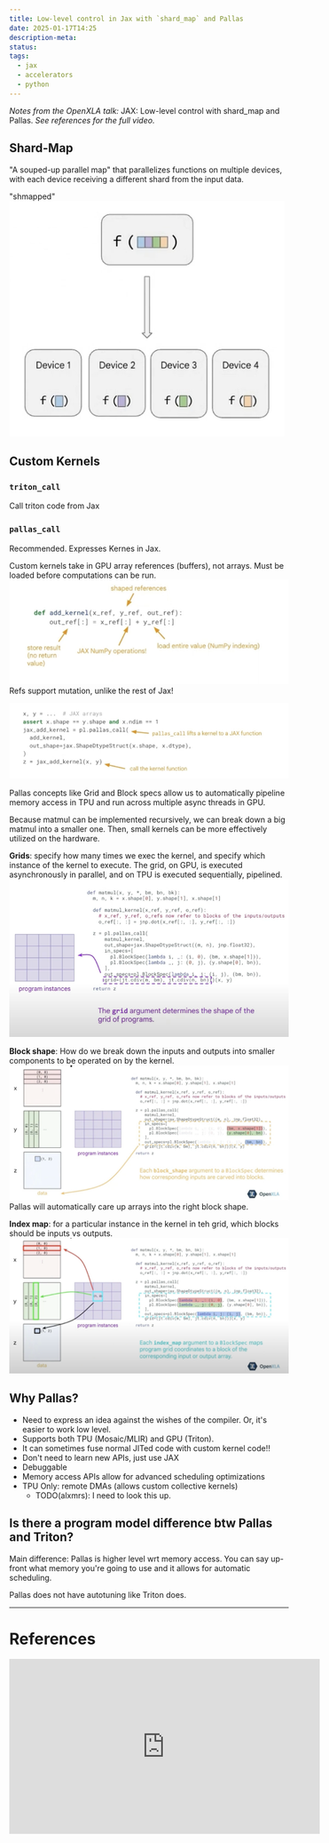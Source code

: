 ```yaml
---
title: Low-level control in Jax with `shard_map` and Pallas
date: 2025-01-17T14:25
description-meta: 
status: 
tags:
  - jax
  - accelerators
  - python
---
```

_Notes from the OpenXLA talk:_ JAX: Low-level control with shard_map and Pallas. _See references for the full video._

## Shard-Map
"A souped-up parallel map" that parallelizes functions on multiple devices, with each device receiving a different shard from the input data.

"shmapped"
![](assets/shard-map.png)
## Custom Kernels

### `triton_call`
Call triton code from Jax

### `pallas_call`
Recommended. Expresses Kernes in Jax.

Custom kernels take in GPU array references (buffers), not arrays. Must be loaded before computations can be run. 
![](assets/pallas-kernels-example.png)
Refs support mutation, unlike the rest of Jax!

![](assets/calling-a-pallas-kernel-in-jax.png)

Pallas concepts like Grid and Block specs allow us to automatically pipeline memory access in TPU and run across multiple async threads in GPU.

Because matmul can be implemented recursively, we can break down a big matmul into a smaller one. Then, small kernels can be more effectively utilized on the hardware.

**Grids**: specify how many times we exec the kernel, and specify which instance of the kernel to execute. The grid, on GPU, is executed asynchronously in parallel, and on TPU is executed sequentially, pipelined.
![](assets/matmul-pallas-grids.png)

**Block shape**: How do we break down the inputs and outputs into smaller components to be operated on by the kernel. 
![](assets/matmul-pallas-block-shape.png)
Pallas will automatically care up arrays into the right block shape.

**Index map**: for a particular instance in the kernel in teh grid, which blocks should be inputs vs outputs. 
![](assets/matmul-pallas-index-map.png)

## Why Pallas?
* Need to express an idea against the wishes of the compiler. Or, it's easier to work low level.
* Supports both TPU (Mosaic/MLIR) and GPU (Triton).
* It can sometimes fuse normal JITed code with custom kernel code!!
* Don't need to learn new APIs, just use JAX
* Debuggable
* Memory access APIs allow for advanced scheduling optimizations
* TPU Only: remote DMAs (allows custom collective kernels)
	* TODO(alxmrs): I need to look this up.

## Is there a program model difference btw Pallas and Triton?
Main difference: Pallas is higher level wrt memory access. You can say up-front what memory you're going to use and it allows for automatic scheduling. 

Pallas does not have autotuning like Triton does.


---
# References
<iframe width="560" height="315" src="https://www.youtube.com/embed/5ilr4gcenaA?si=lPJ-jEjwFElzND-Z&amp;start=89" title="YouTube video player" frameborder="0" allow="accelerometer; autoplay; clipboard-write; encrypted-media; gyroscope; picture-in-picture; web-share" referrerpolicy="strict-origin-when-cross-origin" allowfullscreen></iframe>

